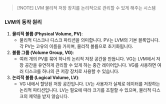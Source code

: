 
> [!NOTE] LVM
> 물리적 저장 장치를 논리적으로 관리할 수 있게 해주는 시스템 

### LVM의 동작 원리
1. **물리적 볼륨 (Physical Volume, PV)**:
    - 물리적 디스크나 디스크 파티션을 의미합니다. PV는 LVM의 기본 블록입니다. 각 PV는 고유의 이름을 가지며, 물리적 볼륨으로 초기화됩니다.
2. **볼륨 그룹 (Volume Group, VG)**:
    - 여러 개의 PV를 묶어 하나의 논리적 저장 공간을 만듭니다. VG는 LVM에서 저장 공간을 유연하게 관리할 수 있게 하는 중간 레이어입니다. VG를 사용하면 여러 디스크를 하나의 큰 저장 장치로 사용할 수 있습니다.
3. **논리적 볼륨 (Logical Volume, LV)**:
    - VG 내에서 할당된 저장 공간입니다. LV는 사용자가 실제로 데이터를 저장하는 논리적 파티션입니다. LV는 필요에 따라 크기를 조절할 수 있으며, 물리적 디스크의 제약을 받지 않습니다.